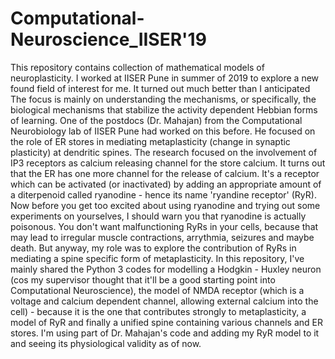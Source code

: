 # Computational-Neuroscience_IISER'19
This repository contains collection of mathematical models of neuroplasticity. I worked at IISER Pune in summer of 2019 to explore a new found field of interest for me. It turned out much better than I anticipated The focus is mainly on understanding the mechanisms, or specifically, the biological mechanisms that stabilize the activity dependent Hebbian forms of learning. One of the postdocs (Dr. Mahajan) from the Computational Neurobiology lab of IISER Pune had worked on this before. He focused on the role of ER stores in mediating metaplasticity (change in synaptic plasticity) at dendritic spines. The research focused on the involvement of IP3 receptors as calcium releasing channel for the store calcium. It turns out that the ER has one more channel for the release of calcium. It's a receptor which can be activated (or inactivated) by adding an appropriate amount of a diterpenoid called ryanodine - hence its name 'ryandine receptor' (RyR). Now before you get too excited about using ryanodine and trying out some experiments on yourselves, I should warn you that ryanodine is actually poisonous. You don't want malfunctioning RyRs in your cells, because that may lead to irregular muscle contractions, arrythmia, seizures and maybe death. But anyway, my role was to explore the contribution of RyRs in mediating a spine specific form of metaplasticity. In this repository, I've mainly shared the Python 3 codes for modelling a Hodgkin - Huxley neuron (cos my supervisor thought that it'll be a good starting point into Computational Neuroscience), the model of NMDA receptor (which is a voltage and calcium dependent channel, allowing external calcium into the cell) - because it is the one that contributes strongly to metaplasticity, a model of RyR and finally a unified spine containing various channels and ER stores. I'm using part of Dr. Mahajan's code and adding my RyR model to it and seeing its physiological validity as of now.
